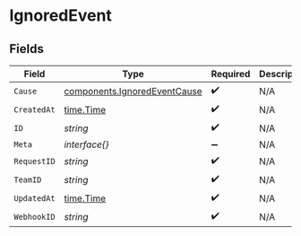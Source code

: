 # IgnoredEvent


## Fields

| Field                                                                        | Type                                                                         | Required                                                                     | Description                                                                  |
| ---------------------------------------------------------------------------- | ---------------------------------------------------------------------------- | ---------------------------------------------------------------------------- | ---------------------------------------------------------------------------- |
| `Cause`                                                                      | [components.IgnoredEventCause](../../models/components/ignoredeventcause.md) | :heavy_check_mark:                                                           | N/A                                                                          |
| `CreatedAt`                                                                  | [time.Time](https://pkg.go.dev/time#Time)                                    | :heavy_check_mark:                                                           | N/A                                                                          |
| `ID`                                                                         | *string*                                                                     | :heavy_check_mark:                                                           | N/A                                                                          |
| `Meta`                                                                       | *interface{}*                                                                | :heavy_minus_sign:                                                           | N/A                                                                          |
| `RequestID`                                                                  | *string*                                                                     | :heavy_check_mark:                                                           | N/A                                                                          |
| `TeamID`                                                                     | *string*                                                                     | :heavy_check_mark:                                                           | N/A                                                                          |
| `UpdatedAt`                                                                  | [time.Time](https://pkg.go.dev/time#Time)                                    | :heavy_check_mark:                                                           | N/A                                                                          |
| `WebhookID`                                                                  | *string*                                                                     | :heavy_check_mark:                                                           | N/A                                                                          |